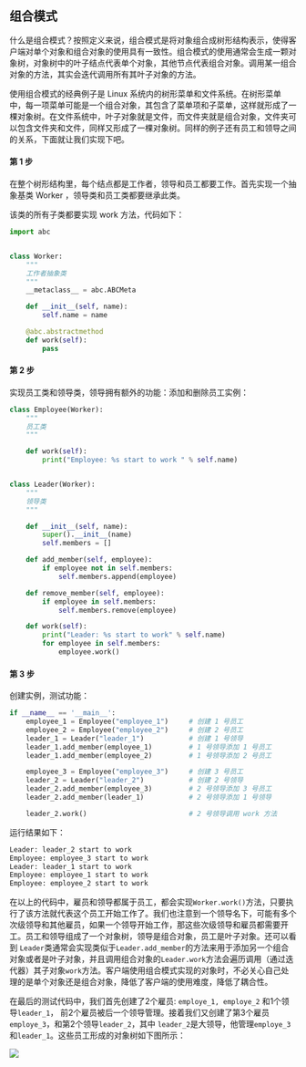 ## 组合模式

什么是组合模式？按照定义来说，组合模式是将对象组合成树形结构表示，使得客户端对单个对象和组合对象的使用具有一致性。组合模式的使用通常会生成一颗对象树，对象树中的叶子结点代表单个对象，其他节点代表组合对象。调用某一组合对象的方法，其实会迭代调用所有其叶子对象的方法。

使用组合模式的经典例子是 Linux  系统内的树形菜单和文件系统。在树形菜单中，每一项菜单可能是一个组合对象，其包含了菜单项和子菜单，这样就形成了一棵对象树。在文件系统中，叶子对象就是文件，而文件夹就是组合对象，文件夹可以包含文件夹和文件，同样又形成了一棵对象树。同样的例子还有员工和领导之间的关系，下面就让我们实现下吧。

#### 第 1 步

在整个树形结构里，每个结点都是工作者，领导和员工都要工作。首先实现一个抽象基类 Worker ，领导类和员工类都要继承此类。

该类的所有子类都要实现 work 方法，代码如下：

```python
import abc


class Worker:
    """
    工作者抽象类
    """
    __metaclass__ = abc.ABCMeta

    def __init__(self, name):
        self.name = name

    @abc.abstractmethod
    def work(self):
        pass
```

#### 第 2 步

实现员工类和领导类，领导拥有额外的功能：添加和删除员工实例：

```python
class Employee(Worker):
    """
    员工类
    """

    def work(self):
        print("Employee: %s start to work " % self.name)


class Leader(Worker):
    """
    领导类
    """

    def __init__(self, name):
        super().__init__(name)
        self.members = []

    def add_member(self, employee):
        if employee not in self.members:
            self.members.append(employee)

    def remove_member(self, employee):
        if employee in self.members:
            self.members.remove(employee)

    def work(self):
        print("Leader: %s start to work" % self.name)
        for employee in self.members:
            employee.work()
```

#### 第 3 步

创建实例，测试功能：

```python
if __name__ == '__main__':
    employee_1 = Employee("employee_1")     # 创建 1 号员工
    employee_2 = Employee("employee_2")     # 创建 2 号员工
    leader_1 = Leader("leader_1")           # 创建 1 号领导
    leader_1.add_member(employee_1)         # 1 号领导添加 1 号员工
    leader_1.add_member(employee_2)         # 1 号领导添加 2 号员工

    employee_3 = Employee("employee_3")     # 创建 3 号员工
    leader_2 = Leader("leader_2")           # 创建 2 号领导
    leader_2.add_member(employee_3)         # 2 号领导添加 3 号员工
    leader_2.add_member(leader_1)           # 2 号领导添加 1 号领导

    leader_2.work()                         # 2 号领导调用 work 方法
```

运行结果如下：

```python
Leader: leader_2 start to work
Employee: employee_3 start to work
Leader: leader_1 start to work
Employee: employee_1 start to work
Employee: employee_2 start to work
```

在以上的代码中，雇员和领导都属于员工，都会实现`Worker.work()`方法，只要执行了该方法就代表这个员工开始工作了。我们也注意到一个领导名下，可能有多个次级领导和其他雇员，如果一个领导开始工作，那这些次级领导和雇员都需要开工。员工和领导组成了一个对象树，领导是组合对象，员工是叶子对象。还可以看到 `Leader`类通常会实现类似于`Leader.add_member`的方法来用于添加另一个组合对象或者是叶子对象，并且调用组合对象的`Leader.work`方法会遍历调用（通过迭代器）其子对象`work`方法。客户端使用组合模式实现的对象时，不必关心自己处理的是单个对象还是组合对象，降低了客户端的使用难度，降低了耦合性。

在最后的测试代码中，我们首先创建了2个雇员: `employe_1, employe_2` 和1个领导`leader_1`， 前2个雇员被后一个领导管理。接着我们又创建了第3个雇员`employe_3`，和第2个领导`leader_2`，其中 `leader_2`是大领导，他管理`employe_3`和`leader_1`。这些员工形成的对象树如下图所示：

![](https://doc.shiyanlou.com/document-uid5348labid1129timestamp1436418866901.png)


